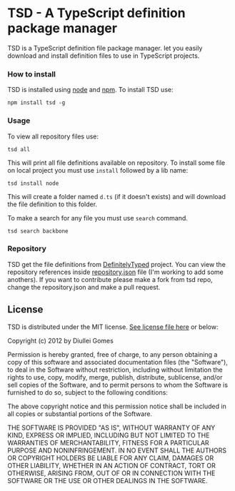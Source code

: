TSD - A TypeScript definition package manager
=============================================

TSD is a TypeScript definition file package manager.  let you easily download and install definition files to use in TypeScript projects.

### How to install

TSD is installed using [node](http://nodejs.org/) and [npm](https://npmjs.org/). To install TSD use:

    npm install tsd -g

### Usage

To view all repository files use:

    tsd all

This will print all file definitions available on repository. To install some file on local project you must use ```install``` followed by a lib name:

    tsd install node

This will create a folder named ```d.ts``` (if it doesn't exists) and will download the file definition to this folder.

To make a search for any file you must use ```search``` command.

    tsd search backbone

### Repository

TSD get the file definitions from [DefinitelyTyped](https://github.com/borisyankov/DefinitelyTyped) project. You can view the repository references inside [repository.json](https://github.com/Diullei/tsd/blob/master/deploy/repository.json) file (I'm working to add some anothers). If you want to contribute please make a fork from tsd repo, change the repository.json and make a pull request.

## License

TSD is distributed under the MIT license. [See license file here](https://raw.github.com/Diullei/tsd/master/LICENSE.txt) or below:

Copyright (c) 2012 by Diullei Gomes

Permission is hereby granted, free of charge, to any person obtaining a copy of this software and associated documentation files (the "Software"), to deal in the Software without restriction, including without limitation the rights to use, copy, modify, merge, publish, distribute, sublicense, and/or sell copies of the Software, and to permit persons to whom the Software is furnished to do so, subject to the following conditions:

The above copyright notice and this permission notice shall be included in all copies or substantial portions of the Software.

THE SOFTWARE IS PROVIDED "AS IS", WITHOUT WARRANTY OF ANY KIND, EXPRESS OR IMPLIED, INCLUDING BUT NOT LIMITED TO THE WARRANTIES OF MERCHANTABILITY, FITNESS FOR A PARTICULAR PURPOSE AND NONINFRINGEMENT. IN NO EVENT SHALL THE AUTHORS OR COPYRIGHT HOLDERS BE LIABLE FOR ANY CLAIM, DAMAGES OR OTHER LIABILITY, WHETHER IN AN ACTION OF CONTRACT, TORT OR OTHERWISE, ARISING FROM, OUT OF OR IN CONNECTION WITH THE SOFTWARE OR THE USE OR OTHER DEALINGS IN THE SOFTWARE.